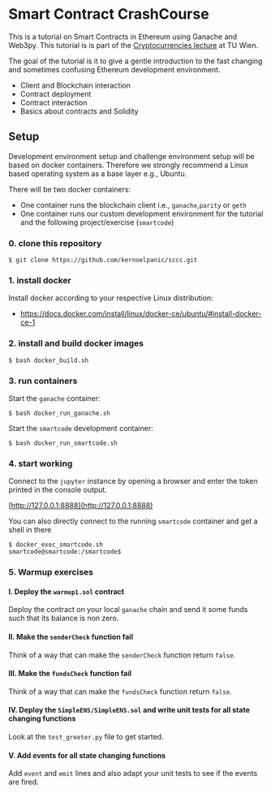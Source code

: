 Smart Contract CrashCourse
=======================

This is a tutorial on Smart Contracts in Ethereum using Ganache and Web3py.
This tutorial is is part of the [Cryptocurrencies lecture](https://tiss.tuwien.ac.at/course/courseDetails.xhtml?dswid=1923&dsrid=980&courseNr=192065&semester=2018W) at TU Wien.

The goal of the tutorial is it to give a gentle introduction to the fast changing and sometimes confusing Ethereum development environment.

* Client and Blockchain interaction
* Contract deployment
* Contract interaction
* Basics about contracts and Solidity

Setup
-----

Development environment setup and challenge environment setup will be based on docker containers. 
Therefore we strongly recommend a Linux based operating system as a base layer e.g., Ubuntu. 

There will be two docker containers:
* One container runs the blockchain client i.e., `ganache`,`parity` or `geth`
* One container runs our custom development environment for the tutorial and the following project/exercise (`smartcode`) 

### 0. clone this repository
```
$ git clone https://github.com/kernoelpanic/sccc.git
```

### 1. install docker ###

Install docker according to your respective Linux distribution:

* https://docs.docker.com/install/linux/docker-ce/ubuntu/#install-docker-ce-1

### 2. install and build docker images ###
```
$ bash docker_build.sh
```

### 3. run containers ###
Start the `ganache` container:
```
$ bash docker_run_ganache.sh 
```

Start the `smartcode` development container:
```
$ bash docker_run_smartcode.sh
```

### 4. start working ###
Connect to the `jupyter` instance by opening a browser and enter the token printed in the console output.

[http://127.0.0.1:8888](http://127.0.0.1:8888)

You can also directly connect to the running `smartcode` container and get a shell in there
```
$ docker_exec_smartcode.sh
smartcode@smartcode:/smartcode$ 
```

### 5. Warmup exercises ###

#### I. Deploy the `warmup1.sol` contract ####

Deploy the contract on your local `ganache` chain and send it some funds such that its balance is non zero.

#### II. Make the `senderCheck` function fail ####

Think of a way that can make the `senderCheck` function return `false`.

#### III. Make the `fundsCheck` function fail ####

Think of a way that can make the `fundsCheck` function return `false`.

#### IV. Deploy the `SimpleENS/SimpleENS.sol` and write unit tests for all state changing functions ####

Look at the `test_greeter.py` file to get started.

#### V. Add events for all state changing functions ####

Add `event` and `emit` lines and also adapt your unit tests to see if the events are fired. 

